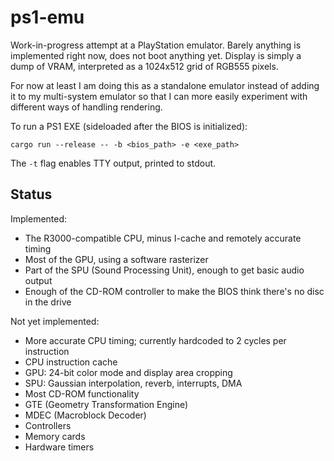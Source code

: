 # ps1-emu

Work-in-progress attempt at a PlayStation emulator. Barely anything is implemented right now, does not boot anything yet. Display is simply a dump of VRAM, interpreted as a 1024x512 grid of RGB555 pixels.

For now at least I am doing this as a standalone emulator instead of adding it to my multi-system emulator so that I can more easily experiment with different ways of handling rendering.

To run a PS1 EXE (sideloaded after the BIOS is initialized):
```
cargo run --release -- -b <bios_path> -e <exe_path>
```

The `-t` flag enables TTY output, printed to stdout.

## Status

Implemented:
* The R3000-compatible CPU, minus I-cache and remotely accurate timing
* Most of the GPU, using a software rasterizer
* Part of the SPU (Sound Processing Unit), enough to get basic audio output
* Enough of the CD-ROM controller to make the BIOS think there's no disc in the drive

Not yet implemented:
* More accurate CPU timing; currently hardcoded to 2 cycles per instruction
* CPU instruction cache
* GPU: 24-bit color mode and display area cropping
* SPU: Gaussian interpolation, reverb, interrupts, DMA
* Most CD-ROM functionality
* GTE (Geometry Transformation Engine)
* MDEC (Macroblock Decoder)
* Controllers
* Memory cards
* Hardware timers
